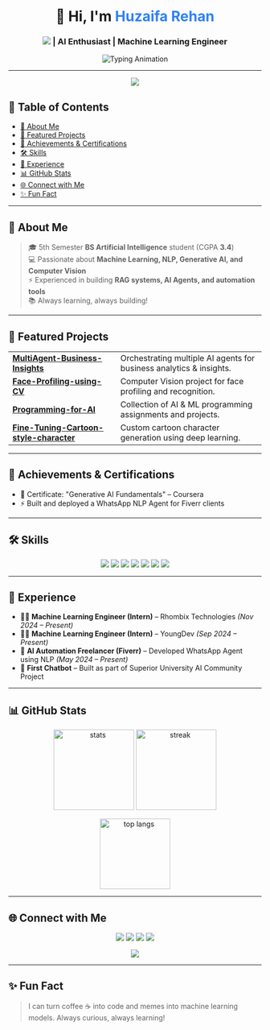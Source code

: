 <!-- Banner / Typing Animation -->
<h1 align="center">👋 Hi, I'm <span style="color:#2F81F7;">Huzaifa Rehan</span></h1>
<h3 align="center"><img src="https://img.shields.io/badge/BS%20AI-2F81F7?style=flat-square&logo=OpenAI&logoColor=white"/> | AI Enthusiast | Machine Learning Engineer</h3>

<p align="center">
  <img src="https://readme-typing-svg.herokuapp.com?font=Fira+Code&size=22&pause=1000&color=2F81F7&center=true&vCenter=true&width=600&lines=Artificial+Intelligence+Student;Machine+Learning+Engineer;Generative+AI+%7C+NLP+%7C+RAG+Systems;Python+Developer+%7C+Data+Analyst" alt="Typing Animation" />
</p>

---

<div align="center">
  <img src="https://capsule-render.vercel.app/api?type=waving&color=2F81F7&height=110&section=header"/>
</div>

## 📑 Table of Contents
- [🚀 About Me](#-about-me)
- [🌟 Featured Projects](#-featured-projects)
- [🏅 Achievements & Certifications](#-achievements--certifications)
- [🛠️ Skills](#️-skills)
- [💼 Experience](#-experience)
- [📊 GitHub Stats](#-github-stats)
- [🌐 Connect with Me](#-connect-with-me)
- [✨ Fun Fact](#-fun-fact)

---

## 🚀 About Me
> 🎓 5th Semester **BS Artificial Intelligence** student (CGPA **3.4**)  
> 💻 Passionate about **Machine Learning, NLP, Generative AI, and Computer Vision**  
> ⚡ Experienced in building **RAG systems, AI Agents, and automation tools**  
> 📚 Always learning, always building!

---

## 🌟 Featured Projects

<table>
  <tr>
    <td><a href="https://github.com/huzaifa1rehan/MultiAgent-Business-Insights"><b>MultiAgent-Business-Insights</b></a></td>
    <td>Orchestrating multiple AI agents for business analytics & insights.</td>
  </tr>
  <tr>
    <td><a href="https://github.com/huzaifa1rehan/Face-Profiling-using-CV"><b>Face-Profiling-using-CV</b></a></td>
    <td>Computer Vision project for face profiling and recognition.</td>
  </tr>
  <tr>
    <td><a href="https://github.com/huzaifa1rehan/Programming-for-AI"><b>Programming-for-AI</b></a></td>
    <td>Collection of AI & ML programming assignments and projects.</td>
  </tr>
  <tr>
    <td><a href="https://github.com/huzaifa1rehan/Fine-Tuning-Cartoon-style-character"><b>Fine-Tuning-Cartoon-style-character</b></a></td>
    <td>Custom cartoon character generation using deep learning.</td>
  </tr>
</table>

---

## 🏅 Achievements & Certifications

- 📜 Certificate: "Generative AI Fundamentals" – Coursera
- ⚡ Built and deployed a WhatsApp NLP Agent for Fiverr clients

---

## 🛠️ Skills

<p align="center">
  <img src="https://img.shields.io/badge/Python-★★★★★-blue?style=for-the-badge&logo=python" />
  <img src="https://img.shields.io/badge/Machine%20Learning-★★★★☆-green?style=for-the-badge&logo=scikitlearn" />
  <img src="https://img.shields.io/badge/Data%20Analysis-★★★★☆-orange?style=for-the-badge&logo=pandas" />
  <img src="https://img.shields.io/badge/Computer%20Vision-★★★★☆-red?style=for-the-badge&logo=opencv" />
  <img src="https://img.shields.io/badge/Generative%20AI-★★★★☆-purple?style=for-the-badge&logo=openai" />
  <img src="https://img.shields.io/badge/NLP-★★★★☆-yellow?style=for-the-badge&logo=google" />
  <img src="https://img.shields.io/badge/RAG%20Systems-★★★★☆-pink?style=for-the-badge&logo=langchain" />
</p>

---

## 💼 Experience

- 🧑‍💻 <b>Machine Learning Engineer (Intern)</b> – Rhombix Technologies *(Nov 2024 – Present)*  
- 🧑‍💻 <b>Machine Learning Engineer (Intern)</b> – YoungDev *(Sep 2024 – Present)*  
- 🤖 <b>AI Automation Freelancer (Fiverr)</b> – Developed WhatsApp Agent using NLP *(May 2024 – Present)*  
- 💬 <b>First Chatbot</b> – Built as part of Superior University AI Community Project  

---

## 📊 GitHub Stats

<p align="center">
  <img src="https://github-readme-stats.vercel.app/api?username=huzaifa1rehan&show_icons=true&theme=radical" alt="stats" height="160" />
  <img src="https://github-readme-streak-stats.herokuapp.com/?user=huzaifa1rehan&theme=radical" alt="streak" height="160" />
</p>

<p align="center">
  <img src="https://github-readme-stats.vercel.app/api/top-langs/?username=huzaifa1rehan&layout=compact&theme=radical" alt="top langs" height="140" />
</p>

---

## 🌐 Connect with Me

<p align="center">
  <a href="mailto:rehanhuzaifa96@gmail.com"><img src="https://img.shields.io/badge/Email-D14836?style=for-the-badge&logo=gmail&logoColor=white"/></a>
  <a href="tel:+923063337601"><img src="https://img.shields.io/badge/Phone-25D366?style=for-the-badge&logo=whatsapp&logoColor=white"/></a>
  <a href="https://www.linkedin.com/in/huzaifa-rehan-14b719297/"><img src="https://img.shields.io/badge/LinkedIn-0A66C2?style=for-the-badge&logo=linkedin&logoColor=white"/></a>
  <a href="https://github.com/huzaifa1rehan"><img src="https://img.shields.io/badge/GitHub-100000?style=for-the-badge&logo=github&logoColor=white"/></a>
</p>

<div align="center">
  <img src="https://capsule-render.vercel.app/api?type=waving&color=2F81F7&height=110&section=footer"/>
</div>

---

## ✨ Fun Fact

> I can turn coffee ☕ into code and memes into machine learning models. Always curious, always learning!
